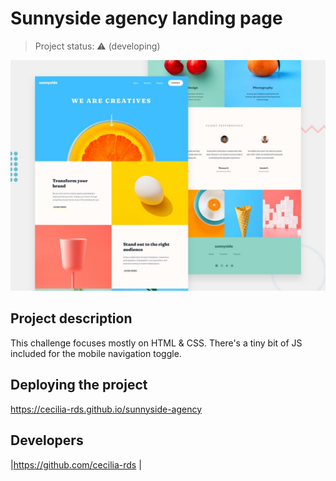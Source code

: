 # Sunnyside agency landing page

> Project status: :warning: (developing)

![Design preview for the Sunnyside agency landing page coding challenge](./design/desktop-preview.jpg)


## Project description

This challenge focuses mostly on HTML & CSS. There's a tiny bit of JS included for the mobile navigation toggle.


## Deploying the project

https://cecilia-rds.github.io/sunnyside-agency


## Developers

|https://github.com/cecilia-rds |

